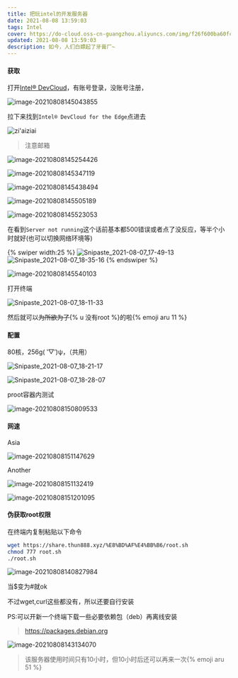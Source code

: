 ```yaml
---
title: 把玩intel的开发服务器
date: 2021-08-08 13:59:03
tags: Intel
cover: https://do-cloud.oss-cn-guangzhou.aliyuncs.com/img/f26f600ba60fc65aac6c46680e76326b6a2dca36.jpg?x-oss-process=blog
updated: 2021-08-08 13:59:03
description: 如今，人们白嫖起了牙膏厂~
---
```


#### 获取

打开[Intel® DevCloud](https://software.intel.com/content/www/us/en/develop/tools/devcloud.html)，有账号登录，没账号注册，

![image-20210808145043855](https://asstes.thun888.xyz/file/pic-bed/2021/09/ef46bbe0629c26f319994291f15ffd7d.webp)

拉下来找到`Intel® DevCloud for the Edge`点进去

![zi'aiziai](https://asstes.thun888.xyz/file/pic-bed/2021/09/e841141c1c3607d209f5f304ee6c66f8.webp)

> 注意邮箱

![image-20210808145254426](https://asstes.thun888.xyz/file/pic-bed/2021/09/ba8c1d1d603b115415bab41adecb89b5.webp)

![image-20210808145347119](https://asstes.thun888.xyz/file/pic-bed/2021/09/f0a5d66164ab31df9391789ece645c39.webp)

![image-20210808145438494](https://asstes.thun888.xyz/file/pic-bed/2021/09/9f73af78b9012faf311e0f89ad66c844.webp)

![image-20210808145505189](https://asstes.thun888.xyz/file/pic-bed/2021/09/852d775017db5b8422066e61947b875e.webp)

![image-20210808145523053](https://asstes.thun888.xyz/file/pic-bed/2021/09/4c76da099f1acc95ab57c02b2343a02b.webp)

在看到`Server not running`这个话前基本都500错误或者点了没反应，等半个小时就好(也可以切换网络环境等)

{% swiper width:25 %}
![Snipaste_2021-08-07_17-49-13](https://asstes.thun888.xyz/file/pic-bed/2021/08/6cb96eb2096f29a09853a404dc1f503f.webp)
![Snipaste_2021-08-07_18-35-16](https://asstes.thun888.xyz/file/pic-bed/2021/08/af67af93cf0930982014779af16e3fbb.webp)
{% endswiper %}



![image-20210808145540103](https://asstes.thun888.xyz/file/pic-bed/2021/09/ff14d0acd34b753b4db1982ba29a55b5.webp)

打开终端

![Snipaste_2021-08-07_18-11-33](https://asstes.thun888.xyz/file/pic-bed/2021/08/481501951a14dd2878ffc24041159847.png)

然后就可以~~为所欲为了~~{% u 没有root %}的啦{% emoji aru 11 %}

#### 配置

80核，256g( ‵▽′)ψ，（共用）

![Snipaste_2021-08-07_18-21-17](https://asstes.thun888.xyz/file/pic-bed/2021/09/c17e77e93eb1345670b437862da0d8ea.webp)

![Snipaste_2021-08-07_18-28-07](https://asstes.thun888.xyz/file/pic-bed/2021/09/e3e8744bbd18b55ecf68bd7f7b13bd6a.webp)

proot容器内测试

![image-20210808150809533](https://asstes.thun888.xyz/file/pic-bed/2021/09/e2eb75975a18902b1b388cfc9116b8b2.webp)

#### 网速

Asia

![image-20210808151147629](https://asstes.thun888.xyz/file/pic-bed/2021/09/fe71087f9bb8efe3880c4c05cfeb471e.webp)

Another

![image-20210808151132419](https://asstes.thun888.xyz/file/pic-bed/2021/09/8758a70509e83b3e05ebfebd5287ac18.webp)

![image-20210808151201095](https://asstes.thun888.xyz/file/pic-bed/2021/09/85c8fd28052bceea467090cc84e5709a.webp)



#### 伪获取root权限

在终端内复制粘贴以下命令

```bash
wget https://share.thun888.xyz/%E8%BD%AF%E4%BB%B6/root.sh
chmod 777 root.sh
./root.sh
```

![image-20210808140827984](https://asstes.thun888.xyz/file/pic-bed/2021/09/1fabbd48980280fd587ca78e7b95afbd.webp)

当$变为#就ok

不过wget,curl这些都没有，所以还要自行安装

PS:可以开新一个终端下载一些必要依赖包（deb）再离线安装

> https://packages.debian.org

![image-20210808143134070](https://asstes.thun888.xyz/file/pic-bed/2021/09/ee233bc3f9e26963348624942c45da8c.webp)

> 该服务器使用时间只有10小时，但10小时后还可以再来一次{% emoji aru 51 %}



